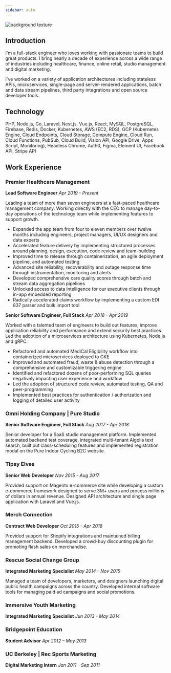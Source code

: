 ```yaml
---
sidebar: auto
---
```


![background texture](https://images.unsplash.com/photo-1505909182942-e2f09aee3e89?ixlib=rb-1.2.1&ixid=eyJhcHBfaWQiOjEyMDd9&auto=format&fit=crop&h=300&w=1200&q=80)

## Introduction

I'm a full-stack engineer who loves working with passionate teams to build great products. I bring nearly a decade of experience across a wide range of industries including healthcare, finance, online retail, studio management and digital marketing.

I've worked on a variety of application architectures including stateless APIs, microservices, single-page and server-rendered applications, batch and data stream pipelines, third party integrations and open source developer tools.

## Technology

PHP, Node.js, Go, Laravel, Nest.js, Vue.js, React, MySQL, PostgreSQL, Firebase, Redis, Docker, Kubernetes, AWS (EC2, RDS), GCP (Kubernetes Engine, Cloud Endpoints, Cloud Storage, Compute Engine, Cloud Run, Cloud Functions, PubSub, Cloud Build, Vision API, Google Drive, Apps Script, Monitoring), Headless Chrome, Auth0, Figma, Element UI, Facebook API, Stripe API

## Work Experience

### Premier Healthcare Management

**Lead Software Engineer** _Apr 2019 - Present_

Leading a team of more than seven engineers at a fast-paced healthcare management company. Working directly with the CEO to manage day-to-day operations of the technology team while implementing features to support growth.

- Expanded the app team from four to eleven members over twelve months including engineers, project managers, UI/UX designers and data experts
- Accelerated feature delivery by implementing structured processes around planning, design, execution, code review and team-building
- Improved time to release through containerization, an agile deployment pipeline, and automated testing
- Advanced site reliability, recoverability and outage response time through instrumentation, monitoring and alerts
- Developed comprehensive care quality scores through batch and stream data aggregation pipelines
- Unlocked access to data intelligence for our executive clients through in-app embedded reporting
- Radically accelerated claims workflow by implementing a custom EDI 837 parser and bulk import tool

**Senior Software Engineer, Full Stack** _Apr 2018 - Apr 2019_

Worked with a talented team of engineers to build out features, improve application reliability and performance and extend security best practices. Led the adoption of a microservices architecture using Kubernetes, Node.js and gRPC.

- Refactored and automated MediCal Eligibility workflow into containerized microservices deployed to GKE
- Improved and automated fraud, waste & abuse detection through a comprehensive and customizable triggering engine
- Identified and refactored dozens of poor-performing SQL queries negatively impacting user experience and workflow
- Led the adoption of structured code review, automated testing, QA and peer-programming
- Implemented best practices for authentication / authorization and logging of detailed user activity

### Omni Holding Company | Pure Studio

**Senior Software Engineer, Full Stack** _Aug 2017 - Apr 2018_

Senior developer for a SaaS studio management platform. Implemented automated backend test coverage, integrated multi-tenant Algolia text search, built out class-scheduling features and implemented registration modal on the Pure Indoor Cycling B2C website.

### Tipsy Elves

**Senior Web Developer** _Nov 2015 - Aug 2017_

Provided support on Magento e-commerce site while developing a custom e-commerce framework designed to serve 3M+ users and process millions of dollars in annual revenue. Designed API architecture and single page application with Laravel and Vue.js.

### Merch Connection

**Contract Web Developer** _Oct 2015 - Apr 2018_

Provided support for Shopify integrations and maintained billing management backend. Developed a crowd-buy discounting plugin for promoting flash sales on merchandise.

### Rescue Social Change Group

**Integrated Marketing Specialist** _May 2014 - Nov 2015_

Managed a team of developers, marketers, and designers launching digital public health campaigns across the country. Developed internal software tools for managing paid ad campaigns and social promotions.

### Immersive Youth Marketing

**Integrated Marketing Specialist** _Jun 2013 - May 2014_

### Bridgepoint Education

**Student Advisor** _Apr 2012 – May 2013_

### UC Berkeley | Rec Sports Marketing

**Digital Marketing Intern** _Jan 2011 - Sep 2011_

